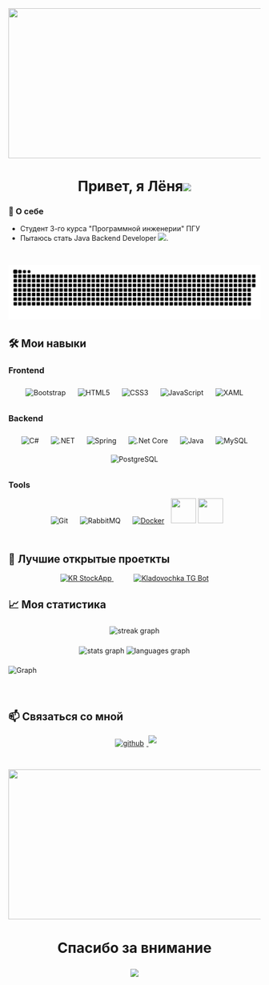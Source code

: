 <div align="center">
  <img src="https://i.giphy.com/media/v1.Y2lkPTc5MGI3NjExMjhnMW9ueGViZjRjdmU3aDZ3dTZjbHgwc3M5c2IzMnMxc3VpOHF1YSZlcD12MV9pbnRlcm5hbF9naWZfYnlfaWQmY3Q9Zw/pVGsAWjzvXcZW4ZBTE/giphy.gif" align="center" height="300" width="700" />
</div>

<h1 align="center">Привет, я Лёня<img src="https://i.giphy.com/media/v1.Y2lkPTc5MGI3NjExemYxcmF0NHU2dW4yZGNua2hxODlweHF1ZXhjd2ppNTRiYWh4ejc5MiZlcD12MV9pbnRlcm5hbF9naWZfYnlfaWQmY3Q9cw/8m4gPv1UFz1jmiCtKd/giphy.gif" width="45px"></h1>

### 🌟 О себе
- Студент 3-го курса "Программной инженерии"  ПГУ   
- Пытаюсь стать Java Backend Developer <img src="https://media.giphy.com/media/WUlplcMpOCEmTGBtBW/giphy.gif" width="65px">.

<br/>

<p align="center">
 <img width="600" src="github-snake.svg" alt="snake"/>
</p>

## 🛠 Мои навыки

### Frontend
<div align="center">
  <img src="https://profilinator.rishav.dev/skills-assets/bootstrap-plain.svg" alt="Bootstrap" height="50" style="margin: 10px" />
  <img src="https://profilinator.rishav.dev/skills-assets/html5-original-wordmark.svg" alt="HTML5" height="50" style="margin: 10px" />
  <img src="https://profilinator.rishav.dev/skills-assets/css3-original-wordmark.svg" alt="CSS3" height="50" style="margin: 10px" />
  <img src="https://profilinator.rishav.dev/skills-assets/javascript-original.svg" alt="JavaScript" height="50" style="margin: 10px" />
  <img src="https://profilinator.rishav.dev/skills-assets/xaml.png" alt="XAML" height="50" style="margin: 10px" />
</div>

### Backend
<div align="center">
  <img src="https://profilinator.rishav.dev/skills-assets/csharp-original.svg" alt="C#" height="50" style="margin: 10px" />
  <img src="https://profilinator.rishav.dev/skills-assets/dot-net-original-wordmark.svg" alt=".NET" height="50" style="margin: 10px" />
  <img src="https://profilinator.rishav.dev/skills-assets/springio-icon.svg" alt="Spring" height="50" style="margin: 10px" />
  <img src="https://profilinator.rishav.dev/skills-assets/dotnetcore.png" alt=".Net Core" height="50" style="margin: 10px" />
  <img src="https://profilinator.rishav.dev/skills-assets/java-original-wordmark.svg" alt="Java" height="50" style="margin: 10px" />
  <img src="https://profilinator.rishav.dev/skills-assets/mysql-original-wordmark.svg" alt="MySQL" height="50" style="margin: 10px" />
  <img src="https://profilinator.rishav.dev/skills-assets/postgresql-original-wordmark.svg" alt="PostgreSQL" height="50" style="margin: 10px" />
</div>

### Tools
<div align="center">
  <img src="https://profilinator.rishav.dev/skills-assets/git-scm-icon.svg" alt="Git" height="50" style="margin: 10px" />
  <img src="https://profilinator.rishav.dev/skills-assets/rabbitmq-icon.svg" alt="RabbitMQ" height="50" style="margin: 10px" />
  <a href="https://www.docker.com/" target="_blank"><img style="margin: 10px" src="https://profilinator.rishav.dev/skills-assets/docker-original-wordmark.svg" alt="Docker" height="50" /></a>   <a> <img src="https://cdn.jsdelivr.net/gh/devicons/devicon@latest/icons/swagger/swagger-original.svg" width="50" height="50"/> </a>
  <img src="https://cdn.jsdelivr.net/gh/devicons/devicon@latest/icons/liquibase/liquibase-original.svg" width="50" height="50"/>
</div>

<br/>

## 📂 Лучшие открытые проеткты
<div align="center">
    <a href="https://github.com/LeonudMD/KR_StockApp" style="margin: 20px;">
        <img src="https://github-readme-stats.vercel.app/api/pin/?username=LeonudMD&repo=KR_StockApp&theme=ocean_dark" alt="KR StockApp"/>
    </a>
    <a href="https://github.com/LeonudMD/Kladovochka_TG_Bot_0" style="margin: 20px;">
        <img src="https://github-readme-stats.vercel.app/api/pin/?username=LeonudMD&repo=Kladovochka_TG_Bot_0&theme=ocean_dark" alt="Kladovochka TG Bot"/>
    </a>
</div>

## 📈 Моя статистика
###

<div align="center">
  <img src="https://streak-stats.demolab.com?user=LeonudMD&locale=en&mode=daily&theme=blue-green&hide_border=false&border_radius=5&order=3" height="220" alt="streak graph"  />
</div>

###

<div align="center">
  <img src="https://github-readme-stats.vercel.app/api?username=LeonudMD&hide_title=false&hide_rank=false&show_icons=true&include_all_commits=true&count_private=true&disable_animations=false&theme=blueberry&locale=en&hide_border=false&order=1" height="150" alt="stats graph"  />

  <img src="https://github-readme-stats.vercel.app/api/top-langs?username=LeonudMD&locale=en&hide_title=false&layout=compact&card_width=320&langs_count=5&theme=blueberry&hide_border=false&order=2" height="150" alt="languages graph"  />
</div>

###

<div>
  <img src="https://github-readme-activity-graph.vercel.app/graph?username=LeonudMD&locale=en&hide_title=false&layout=compact&card_width=320&langs_count=5&theme=react&hide_border=false&order=2" alt="Graph"/>
</div>


###

<br/>

## 📫 Связаться со мной
<div align="center">
  <a href="https://github.com/LeonudMD" target="_blank">
    <img src="https://img.shields.io/badge/github-%2324292e.svg?&style=for-the-badge&logo=github&logoColor=white" alt="github" style="margin: 5px;" />
  </a>
  
  <a href="https://t.me/Leonud_Z" target="_blank">
    <img src="https://img.shields.io/static/v1?message=Telegram&logo=telegram&label=&color=2CA5E0&logoColor=white&labelColor=&style=for-the-badge" style="margin-bottom: 5px;  alt="telegram logo"  />
  </a>
</div>

<h1 align="center"></h1>


<div align="center">
  <img src="https://i.giphy.com/media/v1.Y2lkPTc5MGI3NjExMDR5YTQ2aDlnOGt4bzI3bmphb2czeXhmdm1uY2k1djVjZ254NXh4aiZlcD12MV9pbnRlcm5hbF9naWZfYnlfaWQmY3Q9Zw/ckr4W2ppxPBeIF8dx4/giphy.gif" align="center" height="300" width="600" />
</div>
<h1 align="center">Спасибо за внимание</h1>

###

<div align="center">
<img src="https://komarev.com/ghpvc/?username=LeonudMD&&style=flat-square" align="center" />
</div>  

###


